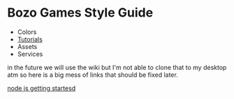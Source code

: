 # Bozo Games Style Guide

- Colors
- [Tutorials](docs/tutorials.md)
- Assets
- Services


in the future we will use the wiki but I'm not able to clone that to my desktop atm so here is a big mess of links that should be fixed later.

[node js getting startesd](https://www.youtube.com/watch?v=-u-j7uqU7sI&list=PL6gx4Cwl9DGBMdkKFn3HasZnnAqVjzHn_)